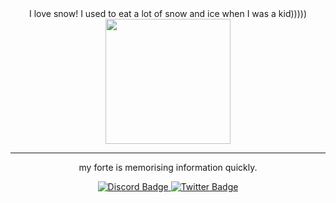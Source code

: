 <div id="header" align="center">
  I love snow! I used to eat a lot of snow and ice when I was a kid))))) 
<div id="header" align="center">
<img src="https://media.giphy.com/media/6YNgoTEPs6vZe/giphy.gif" width="200"/>
</div>


____________


my forte is memorising information quickly. 

<div id="badges">
</a>
<a href="https://discord.com/channels/@tinaminaline">
<img src="https://img.shields.io/badge/Discord-black?style=for-the-badge&logo=discord&logoColor=white" alt="Discord Badge"/>
</a>
<a href="https://twitter.com/AmandaB87350724">
<img src="https://img.shields.io/badge/Twitter-blue?style=for-the-badge&logo=twitter&logoColor=white" alt="Twitter Badge"/>
</a>
</div>


